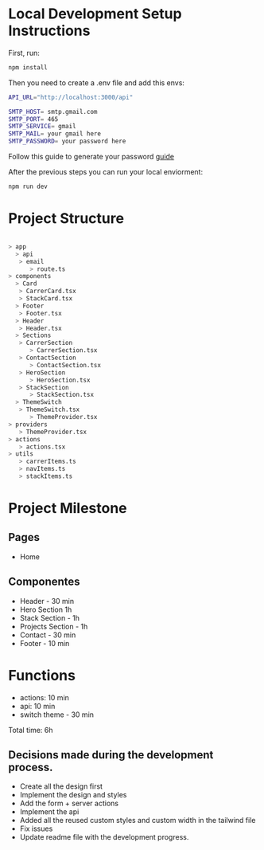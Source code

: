
# Local Development Setup Instructions

First, run:

```bash
npm install
```
Then you need to create a .env file and add this envs:
```bash
API_URL="http://localhost:3000/api"

SMTP_HOST= smtp.gmail.com
SMTP_PORT= 465
SMTP_SERVICE= gmail
SMTP_MAIL= your gmail here
SMTP_PASSWORD= your password here
```
Follow this guide to generate your password [guide](https://support.google.com/accounts/answer/185833?hl=pt-BR)

After the previous steps you can run your local enviorment:
```bash
npm run dev
```


# Project Structure

```bash

> app
  > api
   > email
      > route.ts
> components
  > Card
   > CarrerCard.tsx
   > StackCard.tsx
  > Footer
   > Footer.tsx
  > Header
   > Header.tsx
  > Sections
   > CarrerSection
      > CarrerSection.tsx
   > ContactSection
      > ContactSection.tsx
   > HeroSection
      > HeroSection.tsx
   > StackSection
      > StackSection.tsx
  > ThemeSwitch
   > ThemeSwitch.tsx
      > ThemeProvider.tsx
> providers
   > ThemeProvider.tsx
> actions
   > actions.tsx
> utils
   > carrerItems.ts
   > navItems.ts
   > stackItems.ts
```


# Project Milestone

## Pages

- Home

## Componentes

- Header - 30 min
- Hero Section 1h
- Stack Section - 1h
- Projects Section - 1h
- Contact - 30 min
- Footer - 10 min


# Functions
 - actions: 10 min
 - api: 10 min
 - switch theme - 30 min

  Total time: 6h  


## Decisions made during the development process.

- Create all the design first
- Implement the design and styles
- Add the form + server actions
- Implement the api
- Added all the reused custom styles and custom width in the tailwind file
- Fix issues
- Update readme file with the development progress.